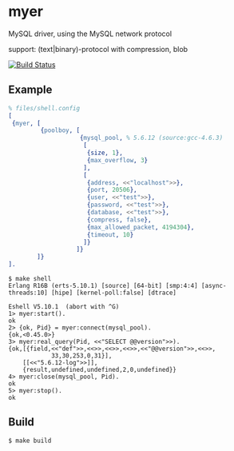 # myer

MySQL driver, using the MySQL network protocol

support: (text|binary)-protocol with compression, blob 

[![Build Status](https://travis-ci.org/tomaon/myer.png)](https://travis-ci.org/tomaon/myer)

## Example

```erlang
% files/shell.config
[
 {myer, [
         {poolboy, [
                    {mysql_pool, % 5.6.12 (source:gcc-4.6.3)
                     [
                      {size, 1},
                      {max_overflow, 3}
                     ],
                     [
                      {address, <<"localhost">>},
                      {port, 20506},
                      {user, <<"test">>},
                      {password, <<"test">>},
                      {database, <<"test">>},
                      {compress, false},
                      {max_allowed_packet, 4194304},
                      {timeout, 10} 
                     ]}
                   ]}
        ]}
].
```

```erl-sh
$ make shell
Erlang R16B (erts-5.10.1) [source] [64-bit] [smp:4:4] [async-threads:10] [hipe] [kernel-poll:false] [dtrace]

Eshell V5.10.1  (abort with ^G)
1> myer:start().
ok
2> {ok, Pid} = myer:connect(mysql_pool).
{ok,<0.45.0>}
3> myer:real_query(Pid, <<"SELECT @@version">>).
{ok,[{field,<<"def">>,<<>>,<<>>,<<>>,<<"@@version">>,<<>>,
            33,30,253,0,31}],
    [[<<"5.6.12-log">>]],
    {result,undefined,undefined,2,0,undefined}}
4> myer:close(mysql_pool, Pid).
ok
5> myer:stop().
ok
```

## Build

``` sh
$ make build
```
